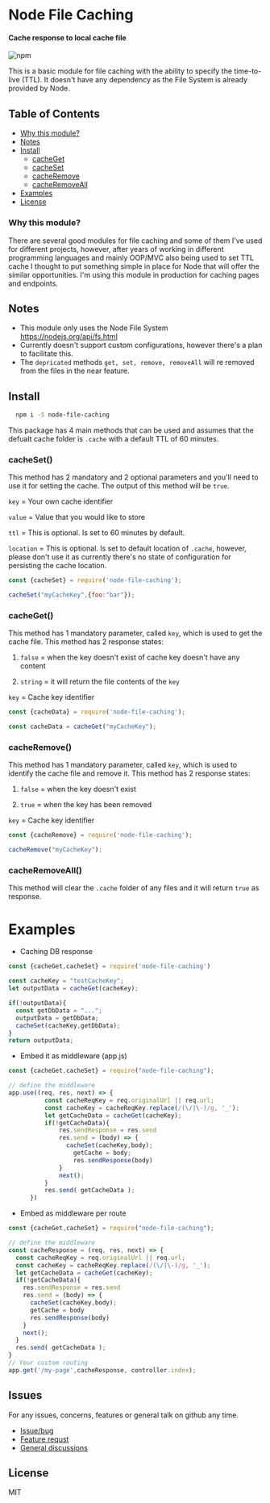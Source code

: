 # Node File Caching
#### Cache response to local cache file
![npm](https://img.shields.io/npm/dw/node-file-caching?style=for-the-badge)

This is a basic module for file caching with the ability to specify the time-to-live (TTL). It doesn't have any dependency as the File System is already provided by Node.



## Table of Contents

- [Why this module?](#why-this-module)
- [Notes](#notes)
- [Install](#install)
    - [cacheGet](#cacheGet)
    - [cacheSet](#cacheSet)
    - [cacheRemove](#cacheRemove)
    - [cacheRemoveAll](#cacheRemoveAll)
- [Examples](#examples)
- [License](#license)



### Why this module?

There are several good modules for file caching and some of them I've used for different projects, however, after years of working in different programming languages and mainly OOP/MVC also being used to set TTL cache I thought to put something simple in place for Node that will offer the similar opportunities. I'm using this module in production for caching pages and endpoints.

## Notes
 * This module only uses the Node File System https://nodejs.org/api/fs.html
 * Currently doesn't support custom configurations, however there's a plan to facilitate this.
* The `depricated` methods `get, set, remove, removeAll` will re removed from the files in the near feature. 

## Install
```bash
  npm i -S node-file-caching 
```

This package has 4 main methods that can be used and assumes that the defualt cache folder is `.cache` with a default TTL of 60 minutes.

### cacheSet()
This method has 2 mandatory and 2 optional parameters and you'll need to use it for setting the cache. The output of this method will be `true`.

`key` = Your own cache identifier

`value` = Value that you would like to store

`ttl` = This is optional. Is set to 60 minutes by default.

`location` = This is optional. Is set to default location of 
`.cache`, however, please don't use it as currently there's no state of configuration for persisting the cache location.

```javascript
const {cacheSet} = require('node-file-caching');

cacheSet("myCacheKey",{foo:"bar"});

```
### cacheGet()
This method has 1 mandatory parameter, called `key`, which is used to get the cache file. This method has 2 response states:

1. `false` = when the key doesn't exist of cache key doesn't have any content

2. `string` = it will return the file contents of the `key`

`key` = Cache key identifier

```javascript
const {cacheData} = require('node-file-caching');

const cacheData = cacheGet("myCacheKey");

```

### cacheRemove()
This method has 1 mandatory parameter, called `key`, which is used to identify the cache file and remove it. This method has 2 response states:

1. `false` = when the key doesn't exist

2. `true` = when the key has been removed

`key` = Cache key identifier

```javascript
const {cacheRemove} = require('node-file-caching');

cacheRemove("myCacheKey");

```
### cacheRemoveAll()
This method will clear the `.cache` folder of any files and it will return `true` as response.


# Examples

 * Caching DB response

```javascript
const {cacheGet,cacheSet} = require('node-file-caching')

const cacheKey = "testCacheKey";
let outputData = cacheGet(cacheKey);

if(!outputData){
  const getDbData = "...";
  outputData = getDbData;
  cacheSet(cacheKey,getDbData);
}
return outputData;

```

 * Embed it as middleware (app.js)

```javascript
const {cacheGet,cacheSet} = require("node-file-caching");

// define the middleware      
app.use((req, res, next) => {
          const cacheReqKey = req.originalUrl || req.url;
          const cacheKey = cacheReqKey.replace(/(\/|\-)/g, '_');
          let getCacheData = cacheGet(cacheKey);
          if(!getCacheData){
              res.sendResponse = res.send
              res.send = (body) => {
                cacheSet(cacheKey,body);
                  getCache = body;
                  res.sendResponse(body)
              }
              next();
          }
          res.send( getCacheData );
      })

```

 * Embed as middleware per route

```javascript
const {cacheGet,cacheSet} = require("node-file-caching");

// define the middleware      
const cacheResponse = (req, res, next) => {
  const cacheReqKey = req.originalUrl || req.url;
  const cacheKey = cacheReqKey.replace(/(\/|\-)/g, '_');
  let getCacheData = cacheGet(cacheKey);
  if(!getCacheData){
    res.sendResponse = res.send
    res.send = (body) => {
      cacheSet(cacheKey,body);
      getCache = body
      res.sendResponse(body)
    }
    next();
  }
  res.send( getCacheData );
}
// Your custom routing
app.get('/my-page',cacheResponse, controller.index);
```

## Issues
For any issues, concerns, features or general talk on github any time.

* [Issue/bug](https://github.com/bovidiu/node-file-caching/issues/new?assignees=&labels=&template=bug_report.md&title=)  
* [Feature requst](https://github.com/bovidiu/node-file-caching/issues/new?assignees=&labels=&template=feature_request.md&title=)
* [General discussions](https://github.com/bovidiu/node-file-caching/discussions)

## License
MIT
